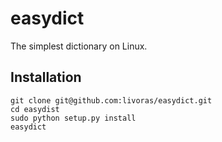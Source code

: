 easydict
========

The simplest dictionary on Linux.

## Installation

```
git clone git@github.com:livoras/easydict.git
cd easydist
sudo python setup.py install
easydict
```